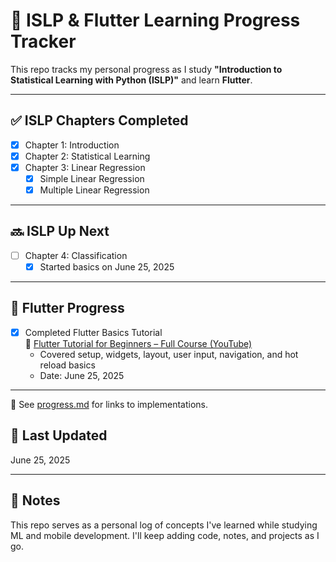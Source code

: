 # 📘 ISLP & Flutter Learning Progress Tracker

This repo tracks my personal progress as I study **"Introduction to Statistical Learning with Python (ISLP)"** and learn **Flutter**.

---

## ✅ ISLP Chapters Completed

- [x] Chapter 1: Introduction  
- [x] Chapter 2: Statistical Learning  
- [x] Chapter 3: Linear Regression  
  - [x] Simple Linear Regression  
  - [x] Multiple Linear Regression  

---

## 🔜 ISLP Up Next

- [ ] Chapter 4: Classification  
  - [x] Started basics on June 25, 2025  

---

## 📱 Flutter Progress

- [x] Completed Flutter Basics Tutorial  
  🎥 [Flutter Tutorial for Beginners – Full Course (YouTube)](https://youtu.be/x0uinJvhNxI?si=S3iAhc3zFbJrK3A2)  
  - Covered setup, widgets, layout, user input, navigation, and hot reload basics  
  - Date: June 25, 2025

---

📂 See [progress.md](./progress.md) for links to implementations.

## 📅 Last Updated  
June 25, 2025

---

## 📝 Notes  
This repo serves as a personal log of concepts I've learned while studying ML and mobile development. I'll keep adding code, notes, and projects as I go.
